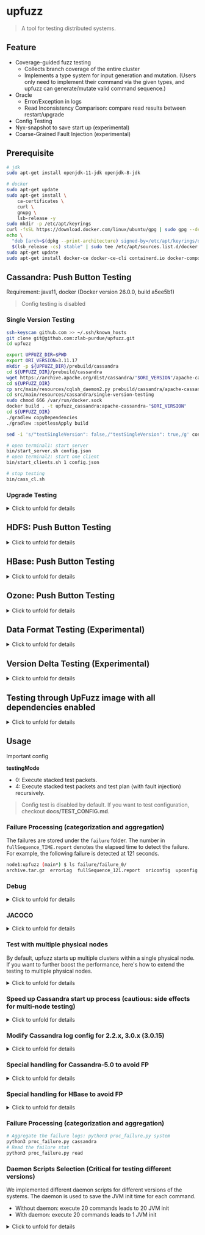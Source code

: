 # upfuzz

> A tool for testing distributed systems.

## Feature
* Coverage-guided fuzz testing
  * Collects branch coverage of the entire cluster
  * Implements a type system for input generation and mutation. (Users only need to implement their command via the given types, and upfuzz can generate/mutate valid command sequence.)
* Oracle
  * Error/Exception in logs
  * Read Inconsistency Comparison: compare read results between restart/upgrade
* Config Testing
* Nyx-snapshot to save start up (experimental)
* Coarse-Grained Fault Injection (experimental)

## Prerequisite
```bash
# jdk
sudo apt-get install openjdk-11-jdk openjdk-8-jdk

# docker
sudo apt-get update
sudo apt-get install \
    ca-certificates \
    curl \
    gnupg \
    lsb-release -y
sudo mkdir -p /etc/apt/keyrings
curl -fsSL https://download.docker.com/linux/ubuntu/gpg | sudo gpg --dearmor -o /etc/apt/keyrings/docker.gpg
echo \
  "deb [arch=$(dpkg --print-architecture) signed-by=/etc/apt/keyrings/docker.gpg] https://download.docker.com/linux/ubuntu \
  $(lsb_release -cs) stable" | sudo tee /etc/apt/sources.list.d/docker.list > /dev/null
sudo apt-get update
sudo apt-get install docker-ce docker-ce-cli containerd.io docker-compose-plugin -y
```

## Cassandra: Push Button Testing
Requirement: java11, docker (Docker version 26.0.0, build a5ee5b1)
> Config testing is disabled

### Single Version Testing

```bash
ssh-keyscan github.com >> ~/.ssh/known_hosts
git clone git@github.com:zlab-purdue/upfuzz.git
cd upfuzz

export UPFUZZ_DIR=$PWD
export ORI_VERSION=3.11.17
mkdir -p ${UPFUZZ_DIR}/prebuild/cassandra
cd ${UPFUZZ_DIR}/prebuild/cassandra
wget https://archive.apache.org/dist/cassandra/"$ORI_VERSION"/apache-cassandra-"$ORI_VERSION"-bin.tar.gz ; tar -xzvf apache-cassandra-"$ORI_VERSION"-bin.tar.gz
cd ${UPFUZZ_DIR}
cp src/main/resources/cqlsh_daemon2.py prebuild/cassandra/apache-cassandra-"$ORI_VERSION"/bin/cqlsh_daemon.py
cd src/main/resources/cassandra/single-version-testing
sudo chmod 666 /var/run/docker.sock
docker build . -t upfuzz_cassandra:apache-cassandra-"$ORI_VERSION"
cd ${UPFUZZ_DIR}
./gradlew copyDependencies
./gradlew :spotlessApply build

sed -i 's/"testSingleVersion": false,/"testSingleVersion": true,/g' config.json

# open terminal1: start server
bin/start_server.sh config.json
# open terminal2: start one client
bin/start_clients.sh 1 config.json

# stop testing
bin/cass_cl.sh
```

### Upgrade Testing
<details>
  <summary>Click to unfold for details</summary>

```bash
git clone git@github.com:zlab-purdue/upfuzz.git
cd upfuzz
export UPFUZZ_DIR=$PWD
export ORI_VERSION=3.11.17
export UP_VERSION=4.1.4

mkdir -p "$UPFUZZ_DIR"/prebuild/cassandra
cd prebuild/cassandra
wget https://archive.apache.org/dist/cassandra/"$ORI_VERSION"/apache-cassandra-"$ORI_VERSION"-bin.tar.gz ; tar -xzvf apache-cassandra-"$ORI_VERSION"-bin.tar.gz
wget https://archive.apache.org/dist/cassandra/"$UP_VERSION"/apache-cassandra-"$UP_VERSION"-bin.tar.gz ; tar -xzvf apache-cassandra-"$UP_VERSION"-bin.tar.gz
sed -i 's/num_tokens: 16/num_tokens: 256/' apache-cassandra-"$UP_VERSION"/conf/cassandra.yaml

cd ${UPFUZZ_DIR}
cp src/main/resources/cqlsh_daemon2.py prebuild/cassandra/apache-cassandra-"$ORI_VERSION"/bin/cqlsh_daemon.py
cp src/main/resources/cqlsh_daemon4.py  prebuild/cassandra/apache-cassandra-"$UP_VERSION"/bin/cqlsh_daemon.py

cd src/main/resources/cassandra/normal/compile-src/
sed -i "s/ORI_VERSION=apache-cassandra-.*$/ORI_VERSION=apache-cassandra-$ORI_VERSION/" cassandra-clusternode.sh
sed -i "s/UP_VERSION=apache-cassandra-.*$/UP_VERSION=apache-cassandra-$UP_VERSION/" cassandra-clusternode.sh
docker build . -t upfuzz_cassandra:apache-cassandra-"$ORI_VERSION"_apache-cassandra-"$UP_VERSION"

cd ${UPFUZZ_DIR}
./gradlew copyDependencies
./gradlew :spotlessApply build

# open terminal1: start server
bin/start_server.sh config.json
# open terminal2: start one client
bin/start_clients.sh 1 config.json

# stop testing
bin/cass_cl.sh
```
</details>


## HDFS: Push Button Testing
<details>
  <summary>Click to unfold for details</summary>

Requirement: jdk8, jdk11, docker (Docker version 26.0.0)
> - Not test configurations.
> - 4 Nodes upgrade (NN, SNN, 2DN) ORI_VERSION => UP_VERSION

```bash
git clone git@github.com:zlab-purdue/upfuzz.git
cd upfuzz
export UPFUZZ_DIR=$PWD
export ORI_VERSION=2.10.2
export UP_VERSION=3.3.6

mkdir -p $UPFUZZ_DIR/prebuild/hdfs
cd $UPFUZZ_DIR/prebuild/hdfs
wget https://archive.apache.org/dist/hadoop/common/hadoop-"$ORI_VERSION"/hadoop-"$ORI_VERSION".tar.gz ; tar -xzvf hadoop-$ORI_VERSION.tar.gz
wget https://archive.apache.org/dist/hadoop/common/hadoop-"$UP_VERSION"/hadoop-"$UP_VERSION".tar.gz ; tar -xzvf hadoop-"$UP_VERSION".tar.gz

# old version hdfs daemon
cp $UPFUZZ_DIR/src/main/resources/FsShellDaemon2.java $UPFUZZ_DIR/prebuild/hdfs/hadoop-"$ORI_VERSION"/FsShellDaemon.java
cd $UPFUZZ_DIR/prebuild/hdfs/hadoop-"$ORI_VERSION"/
/usr/lib/jvm/java-8-openjdk-amd64/bin/javac -d . -cp "share/hadoop/hdfs/*:share/hadoop/common/*:share/hadoop/common/lib/*" FsShellDaemon.java
sed -i "s/elif \[ \"\$COMMAND\" = \"dfs\" \] ; then/elif [ \"\$COMMAND\" = \"dfsdaemon\" ] ; then\n  CLASS=org.apache.hadoop.fs.FsShellDaemon\n  HADOOP_OPTS=\"\$HADOOP_OPTS \$HADOOP_CLIENT_OPTS\"\n&/" bin/hdfs

# new version hdfs daemon
cp $UPFUZZ_DIR/src/main/resources/FsShellDaemon_trunk.java $UPFUZZ_DIR/prebuild/hdfs/hadoop-"$UP_VERSION"/FsShellDaemon.java
cd $UPFUZZ_DIR/prebuild/hdfs/hadoop-"$UP_VERSION"/
/usr/lib/jvm/java-8-openjdk-amd64/bin/javac -d . -cp "share/hadoop/hdfs/*:share/hadoop/common/*:share/hadoop/common/lib/*" FsShellDaemon.java
sed -i "s/  case \${subcmd} in/&\n    dfsdaemon)\n      HADOOP_CLASSNAME=\"org.apache.hadoop.fs.FsShellDaemon\"\n    ;;/" bin/hdfs

cd $UPFUZZ_DIR/src/main/resources/hdfs/compile-src/
sed -i "s/ORG_VERSION=hadoop-.*$/ORG_VERSION=hadoop-$ORI_VERSION/" hdfs-clusternode.sh
sed -i "s/UPG_VERSION=hadoop-.*$/UPG_VERSION=hadoop-$UP_VERSION/" hdfs-clusternode.sh
docker build . -t upfuzz_hdfs:hadoop-"$ORI_VERSION"_hadoop-"$UP_VERSION"

cd $UPFUZZ_DIR
./gradlew copyDependencies
./gradlew :spotlessApply build

# open terminal1: start server
bin/start_server.sh hdfs_config.json
# open terminal2: start one client
bin/start_clients.sh 1 hdfs_config.json

# stop testing
bin/hdfs_cl.sh
```

**Critical configuration** setting which affects the hdfs upgrade process. Normally `prepareImageFirst` should be false. But to test log replay, we need to set it to true.
```
# hdfs_config.json
prepareImageFirst
```

</details>

## HBase: Push Button Testing

<details>
  <summary>Click to unfold for details</summary>


```bash
git clone git@github.com:zlab-purdue/upfuzz.git
cd upfuzz
export UPFUZZ_DIR=$PWD
export ORI_VERSION=2.4.18
export UP_VERSION=2.5.9

mkdir -p $UPFUZZ_DIR/prebuild/hadoop
cd $UPFUZZ_DIR/prebuild/hadoop
wget https://archive.apache.org/dist/hadoop/common/hadoop-2.10.2/hadoop-2.10.2.tar.gz ; tar -xzvf hadoop-2.10.2.tar.gz
cp $UPFUZZ_DIR/src/main/resources/hdfs/hbase-pure/core-site.xml $UPFUZZ_DIR/prebuild/hadoop/hadoop-2.10.2/etc/hadoop/ -f
cp $UPFUZZ_DIR/src/main/resources/hdfs/hbase-pure/hdfs-site.xml $UPFUZZ_DIR/prebuild/hadoop/hadoop-2.10.2/etc/hadoop/ -f
cp $UPFUZZ_DIR/src/main/resources/hdfs/hbase-pure/hadoop-env.sh $UPFUZZ_DIR/prebuild/hadoop/hadoop-2.10.2/etc/hadoop/ -f

mkdir -p $UPFUZZ_DIR/prebuild/hbase
cd $UPFUZZ_DIR/prebuild/hbase
wget https://archive.apache.org/dist/hbase/"$ORI_VERSION"/hbase-"$ORI_VERSION"-bin.tar.gz -O hbase-"$ORI_VERSION".tar.gz ; tar -xzvf hbase-"$ORI_VERSION".tar.gz
wget https://archive.apache.org/dist/hbase/"$UP_VERSION"/hbase-"$UP_VERSION"-bin.tar.gz -O hbase-"$UP_VERSION".tar.gz ; tar -xzvf hbase-"$UP_VERSION".tar.gz
cp $UPFUZZ_DIR/src/main/resources/hbase/compile-src/hbase-env.sh $UPFUZZ_DIR/prebuild/hbase/hbase-$ORI_VERSION/conf/ -f
cp $UPFUZZ_DIR/src/main/resources/hbase/compile-src/hbase-env.sh $UPFUZZ_DIR/prebuild/hbase/hbase-$UP_VERSION/conf/ -f

# If testing 3.0.0
# cp $UPFUZZ_DIR/src/main/resources/hbase/compile-src/hbase-env-jdk17.sh $UPFUZZ_DIR/prebuild/hbase/hbase-$UP_VERSION/conf/hbase-env.sh -f


# for hbase version >= 2.4.0, use hbase_daemon3.py
# for hbase version < 2.4.0, use hbase_daemon2.py
cp $UPFUZZ_DIR/src/main/resources/hbase/compile-src/hbase_daemon3.py $UPFUZZ_DIR/prebuild/hbase/hbase-$ORI_VERSION/bin/hbase_daemon.py
cp $UPFUZZ_DIR/src/main/resources/hbase/compile-src/hbase_daemon3.py $UPFUZZ_DIR/prebuild/hbase/hbase-$UP_VERSION/bin/hbase_daemon.py


cd $UPFUZZ_DIR/src/main/resources/hdfs/hbase-pure/
docker build . -t upfuzz_hdfs:hadoop-2.10.2

cd $UPFUZZ_DIR/src/main/resources/hbase/compile-src/
docker build . -t upfuzz_hbase:hbase-"$ORI_VERSION"_hbase-"$UP_VERSION"

cd $UPFUZZ_DIR
./gradlew copyDependencies
./gradlew :spotlessApply build

# open terminal1: start server (this runs in foreground)
bin/start_server.sh hbase_config.json
# open terminal2: start one client (this runs in background)
bin/start_clients.sh 1 hbase_config.json

# stop testing
bin/hbase_cl.sh
```

</details>

## Ozone: Push Button Testing

<details>
  <summary>Click to unfold for details</summary>

```bash
git clone git@github.com:zlab-purdue/upfuzz.git
cd upfuzz
export UPFUZZ_DIR=$PWD
export ORI_VERSION=1.2.1
export UP_VERSION=1.3.0

mkdir -p $UPFUZZ_DIR/prebuild/ozone
cd $UPFUZZ_DIR/prebuild/ozone
wget https://archive.apache.org/dist/ozone/$ORI_VERSION/ozone-$ORI_VERSION.tar.gz ; tar -xzvf ozone-$ORI_VERSION.tar.gz
wget https://archive.apache.org/dist/ozone/$UP_VERSION/ozone-$UP_VERSION.tar.gz ; tar -xzvf ozone-$UP_VERSION.tar.gz

# Daemon
cp $UPFUZZ_DIR/src/main/resources/ozone/compile-src/OzoneFsShellDaemon.java $UPFUZZ_DIR/prebuild/ozone/ozone-"$ORI_VERSION"/OzoneFsShellDaemon.java
cp $UPFUZZ_DIR/src/main/resources/ozone/compile-src/OzoneFsShellDaemon_2.java $UPFUZZ_DIR/prebuild/ozone/ozone-"$UP_VERSION"/OzoneFsShellDaemon.java

cd $UPFUZZ_DIR/prebuild/ozone/ozone-"$ORI_VERSION"
sed -i '/^\s*fs)/i\    fsShellDaemon)\n      OZONE_CLASSNAME=org.apache.hadoop.ozone.OzoneFsShellDaemon\n      OZONE_RUN_ARTIFACT_NAME="ozone-tools"\n    ;;' bin/ozone
/usr/lib/jvm/java-8-openjdk-amd64/bin/javac -d . -cp "share/ozone/lib/*" OzoneFsShellDaemon.java

cd $UPFUZZ_DIR/prebuild/ozone/ozone-"$UP_VERSION"
sed -i '/^\s*fs)/i\    fsShellDaemon)\n      OZONE_CLASSNAME=org.apache.hadoop.ozone.OzoneFsShellDaemon\n      OZONE_CLIENT_OPTS="-Dhadoop.log.file=ozone-shell.log -Dlog4j.configuration=file:${ozone_shell_log4j} ${OZONE_CLIENT_OPTS}"\n      OZONE_RUN_ARTIFACT_NAME="ozone-tools"\n    ;;' bin/ozone
/usr/lib/jvm/java-8-openjdk-amd64/bin/javac -d . -cp "share/ozone/lib/*" OzoneFsShellDaemon.java

cd $UPFUZZ_DIR/src/main/resources/ozone/compile-src/
sed -i "s/ORI_VERSION=ozone-.*$/ORI_VERSION=ozone-$ORI_VERSION/" ozone-clusternode.sh
sed -i "s/UP_VERSION=ozone-.*$/UP_VERSION=ozone-$UP_VERSION/" ozone-clusternode.sh
docker build . -t upfuzz_ozone:ozone-"$ORI_VERSION"_ozone-"$UP_VERSION"

cd $UPFUZZ_DIR
./gradlew copyDependencies
./gradlew :spotlessApply build

# Create session + Test run
tmux new-session -d -s 0 \; split-window -v \;
tmux send-keys -t 0:0.0 C-m 'bin/start_server.sh ozone_config.json' C-m \;
tmux send-keys -t 0:0.1 C-m 'sleep 2; bin/start_clients.sh 1 ozone_config.json' C-m

# stop testing
bin/ozone_cl.sh $ORI_VERSION $UP_VERSION
```

</details>

## Data Format Testing (Experimental)

<details>
  <summary>Click to unfold for details</summary>

> Check out dinv-monitor about how to create an instrumented tarball

1. Use a format instrumented tarball.
2. Make sure the `configInfo/system-x.x.x` contain `serializedFields_alg1.json` and `topObjects.json` file. (They should be the same as the one under the instrumented system binary).
3. Enable `useFormatCoverage` in configuration file.

The other steps are the same as the normal testing.

## Note: avoid conflict with other upfuzz users
If multiple upfuzz users are using the same server, the default port may conflict.

Solution: Set the `serverPort` and `clientPort` in the configuration file to avoid conflict with other users.
```json
"serverPort" : "?",
"clientPort" : "?",
```

</details>

## Version Delta Testing (Experimental)

<details>
  <summary>Click to unfold for details</summary>


We have 2 type of implementations: static VD and dynamic VD.

### Cassandra
```bash
git clone git@github.com:zlab-purdue/upfuzz.git
cd upfuzz
export UPFUZZ_DIR=$PWD
export ORI_VERSION=3.11.17
export UP_VERSION=4.1.4

mkdir -p "$UPFUZZ_DIR"/prebuild/cassandra
cd prebuild/cassandra
wget https://archive.apache.org/dist/cassandra/"$ORI_VERSION"/apache-cassandra-"$ORI_VERSION"-bin.tar.gz ; tar -xzvf apache-cassandra-"$ORI_VERSION"-bin.tar.gz
wget https://archive.apache.org/dist/cassandra/"$UP_VERSION"/apache-cassandra-"$UP_VERSION"-bin.tar.gz ; tar -xzvf apache-cassandra-"$UP_VERSION"-bin.tar.gz
sed -i 's/num_tokens: 16/num_tokens: 256/' apache-cassandra-"$UP_VERSION"/conf/cassandra.yaml

cd ${UPFUZZ_DIR}
cp src/main/resources/cqlsh_daemon2.py prebuild/cassandra/apache-cassandra-"$ORI_VERSION"/bin/cqlsh_daemon.py
cp src/main/resources/cqlsh_daemon4.py  prebuild/cassandra/apache-cassandra-"$UP_VERSION"/bin/cqlsh_daemon.py

cd src/main/resources/cassandra/normal/compile-src/
sed -i "s/ORI_VERSION=apache-cassandra-.*$/ORI_VERSION=apache-cassandra-$ORI_VERSION/" cassandra-clusternode.sh
sed -i "s/UP_VERSION=apache-cassandra-.*$/UP_VERSION=apache-cassandra-$UP_VERSION/" cassandra-clusternode.sh
docker build . -t upfuzz_cassandra:apache-cassandra-"$ORI_VERSION"_apache-cassandra-"$UP_VERSION"
# modify the cassandra-clusternode.sh file: reverse ORI_VERSION and UP_VERSION
sed -i "s/ORI_VERSION=apache-cassandra-.*$/ORI_VERSION=apache-cassandra-$UP_VERSION/" cassandra-clusternode.sh
sed -i "s/UP_VERSION=apache-cassandra-.*$/UP_VERSION=apache-cassandra-$ORI_VERSION/" cassandra-clusternode.sh
docker build . -t upfuzz_cassandra:apache-cassandra-"$UP_VERSION"_apache-cassandra-"$ORI_VERSION"

cd ${UPFUZZ_DIR}
./gradlew copyDependencies
./gradlew :spotlessApply build

# open terminal1: start server
bin/start_server.sh config.json
bin/start_clients.sh 1 config.json

# stop testing
bin/cass_cl.sh 3.11.17 4.1.4
bin/cass_cl.sh 4.1.4 3.11.17
```

### HDFS

```bash
git clone git@github.com:zlab-purdue/upfuzz.git
cd upfuzz
export UPFUZZ_DIR=$PWD
export ORI_VERSION=2.10.2
export UP_VERSION=3.3.6

mkdir -p $UPFUZZ_DIR/prebuild/hdfs
cd $UPFUZZ_DIR/prebuild/hdfs
wget https://archive.apache.org/dist/hadoop/common/hadoop-"$ORI_VERSION"/hadoop-"$ORI_VERSION".tar.gz ; tar -xzvf hadoop-$ORI_VERSION.tar.gz
wget https://archive.apache.org/dist/hadoop/common/hadoop-"$UP_VERSION"/hadoop-"$UP_VERSION".tar.gz ; tar -xzvf hadoop-"$UP_VERSION".tar.gz

# old version hdfs daemon
cp $UPFUZZ_DIR/src/main/resources/FsShellDaemon2.java $UPFUZZ_DIR/prebuild/hdfs/hadoop-"$ORI_VERSION"/FsShellDaemon.java
cd $UPFUZZ_DIR/prebuild/hdfs/hadoop-"$ORI_VERSION"/
/usr/lib/jvm/java-8-openjdk-amd64/bin/javac -d . -cp "share/hadoop/hdfs/*:share/hadoop/common/*:share/hadoop/common/lib/*" FsShellDaemon.java
sed -i "s/elif \[ \"\$COMMAND\" = \"dfs\" \] ; then/elif [ \"\$COMMAND\" = \"dfsdaemon\" ] ; then\n  CLASS=org.apache.hadoop.fs.FsShellDaemon\n  HADOOP_OPTS=\"\$HADOOP_OPTS \$HADOOP_CLIENT_OPTS\"\n&/" bin/hdfs

# new version hdfs daemon
cp $UPFUZZ_DIR/src/main/resources/FsShellDaemon_trunk.java $UPFUZZ_DIR/prebuild/hdfs/hadoop-"$UP_VERSION"/FsShellDaemon.java
cd $UPFUZZ_DIR/prebuild/hdfs/hadoop-"$UP_VERSION"/
/usr/lib/jvm/java-8-openjdk-amd64/bin/javac -d . -cp "share/hadoop/hdfs/*:share/hadoop/common/*:share/hadoop/common/lib/*" FsShellDaemon.java
sed -i "s/  case \${subcmd} in/&\n    dfsdaemon)\n      HADOOP_CLASSNAME=\"org.apache.hadoop.fs.FsShellDaemon\"\n    ;;/" bin/hdfs

cd $UPFUZZ_DIR/src/main/resources/hdfs/compile-src/
sed -i "s/ORG_VERSION=hadoop-.*$/ORG_VERSION=hadoop-$ORI_VERSION/" hdfs-clusternode.sh
sed -i "s/UPG_VERSION=hadoop-.*$/UPG_VERSION=hadoop-$UP_VERSION/" hdfs-clusternode.sh
docker build . -t upfuzz_hdfs:hadoop-"$ORI_VERSION"_hadoop-"$UP_VERSION"
# replace up and down version
sed -i "s/ORG_VERSION=hadoop-.*$/ORG_VERSION=hadoop-$UP_VERSION/" hdfs-clusternode.sh
sed -i "s/UPG_VERSION=hadoop-.*$/UPG_VERSION=hadoop-$ORI_VERSION/" hdfs-clusternode.sh
docker build . -t upfuzz_hdfs:hadoop-"$UP_VERSION"_hadoop-"$ORI_VERSION"

cd $UPFUZZ_DIR
./gradlew copyDependencies
./gradlew :spotlessApply build

# open terminal1: start server
bin/start_server.sh hdfs_config.json
# open terminal2: start one client
bin/start_clients.sh 1 hdfs_config.json

# stop testing
bin/hdfs_cl.sh
```

### HBase
```bash
git clone git@github.com:zlab-purdue/upfuzz.git
cd upfuzz
export UPFUZZ_DIR=$PWD
export ORI_VERSION=2.4.19
export UP_VERSION=2.5.9

mkdir -p $UPFUZZ_DIR/prebuild/hadoop
cd $UPFUZZ_DIR/prebuild/hadoop
wget https://archive.apache.org/dist/hadoop/common/hadoop-2.10.2/hadoop-2.10.2.tar.gz ; tar -xzvf hadoop-2.10.2.tar.gz
cp $UPFUZZ_DIR/src/main/resources/hdfs/hbase-pure/core-site.xml $UPFUZZ_DIR/prebuild/hadoop/hadoop-2.10.2/etc/hadoop/ -f
cp $UPFUZZ_DIR/src/main/resources/hdfs/hbase-pure/hdfs-site.xml $UPFUZZ_DIR/prebuild/hadoop/hadoop-2.10.2/etc/hadoop/ -f
cp $UPFUZZ_DIR/src/main/resources/hdfs/hbase-pure/hadoop-env.sh $UPFUZZ_DIR/prebuild/hadoop/hadoop-2.10.2/etc/hadoop/ -f

mkdir -p $UPFUZZ_DIR/prebuild/hbase
cd $UPFUZZ_DIR/prebuild/hbase
wget https://archive.apache.org/dist/hbase/"$ORI_VERSION"/hbase-"$ORI_VERSION"-bin.tar.gz -O hbase-"$ORI_VERSION".tar.gz ; tar -xzvf hbase-"$ORI_VERSION".tar.gz
wget https://archive.apache.org/dist/hbase/"$UP_VERSION"/hbase-"$UP_VERSION"-bin.tar.gz -O hbase-"$UP_VERSION".tar.gz ; tar -xzvf hbase-"$UP_VERSION".tar.gz
cp $UPFUZZ_DIR/src/main/resources/hbase/compile-src/hbase-env.sh $UPFUZZ_DIR/prebuild/hbase/hbase-$ORI_VERSION/conf/ -f
cp $UPFUZZ_DIR/src/main/resources/hbase/compile-src/hbase-env.sh $UPFUZZ_DIR/prebuild/hbase/hbase-$UP_VERSION/conf/ -f

cd $UPFUZZ_DIR/src/main/resources/hdfs/hbase-pure/
docker build . -t upfuzz_hdfs:hadoop-2.10.2

cd $UPFUZZ_DIR/src/main/resources/hbase/compile-src/
docker build . -t upfuzz_hbase:hbase-"$ORI_VERSION"_hbase-"$UP_VERSION"
docker build . -t upfuzz_hbase:hbase-"$UP_VERSION"_hbase-"$ORI_VERSION"

cd $UPFUZZ_DIR
./gradlew copyDependencies
./gradlew :spotlessApply build

# Enable version delta testing mechanism in hbase_config.json
# open terminal1: start server
bin/start_server.sh hbase_config.json
# open terminal2: start one client
bin/start_clients.sh 1 hbase_config.json

# stop testing
bin/hbase_cl.sh
```

</details>


## Testing through UpFuzz image with all dependencies enabled

<details>
  <summary>Click to unfold for details</summary>

* You can avoid setting up all the prerequisites by connecting to our image hosted in chameleon cloud

```bash
ssh upfuzz@192.5.87.94
# password: 123
```

* After logging in, you can proceed with the next steps
* Instead of cloning git repository and switching branch again, you can pull
```bash
cd $UPFUZZ_DIR
git pull
```
* You can avoid setting up UPFUZZ_DIR again if you test through this image
* Start from setting the ORI_VERSION and the UP_VERSION

</details>

## Usage

Important config

**testingMode**
- 0: Execute stacked test packets.
- 4: Execute stacked test packets and test plan (with fault injection) recursively.

> Config test is disabled by default. If you want to test configuration, checkout **docs/TEST_CONFIG.md**.

### Failure Processing (categorization and aggregation)

The failures are stored under the `failure` folder. The number in `fullSequence_TIME.report` denotes the elapsed time to detect the failure. For example, the following failure is detected at 121 seconds.
```bash
node1:upfuzz (main*) $ ls failure/failure_0/
archive.tar.gz  errorLog  fullSequence_121.report  oriconfig  upconfig
```
### Debug

<details>
  <summary>Click to unfold for details</summary>

#### Check container
If the tool runs into problems, you can enter the container to check the log.

```bash
➜  upfuzz git:(main) ✗ docker ps   # get container id
➜  upfuzz git:(main) ✗ bin/en.sh CONTAINERID
root@1c8e314a12a9:/# supervisorctl
sshd                             RUNNING   pid 8, uptime 0:01:03
upfuzz_cassandra:cassandra       RUNNING   pid 9, uptime 0:01:03
upfuzz_cassandra:cqlsh           RUNNING   pid 10, uptime 0:01:03
```

There could be several reasons (1) System starts up but the daemon in container cannot start up (2) The target system cannot start up due to configuration problem or jacoco agent instrumentation problem.

#### OOM Check
Check memory usage of fuzzing server
```bash
cat /proc/$(pgrep -f "upfuzz_server")/status | grep Vm
# if it's killed by system, use dmsg to check the reason
```

</details>

### JACOCO

<details>
  <summary>Click to unfold for details</summary>

- If jacoco jar is modified, make sure put the runtime jar into the compile/ so that it can be put into the container.
- Make sure the old jacoco jars are removed in `dependencies` folder.
- If we want to test with functions with weight, use diffchecker to generate a diff_func.txt and put it in the cassandra folder, like `Cassandra-2.2.8/diff_func.txt`.


The two jacoco jars are
* org.jacoco.core-1c01d8328d.jar
* org.jacoco.agent-1c01d8328d-runtime.jar

Use `dependencies/org.jacoco.agent-1c01d8328d-runtime.jar` to replace all `org.jacoco.agent.rt.jar`

</details>

### Test with multiple physical nodes

By default, upfuzz starts up multiple clusters within a single physical node. If you want to further boost the performance, here's how to extend the testing to multiple physical nodes.

<details>
  <summary>Click to unfold for details</summary>

FuzzingServer config.json: listening to all IPs
```json
"serverHost" : "0.0.0.0",
"configDir" : "/PATH/TO/SHARED_FOLDER/",
```

FuzzingClient config.json
```json
"serverHost" : "x.x.x.x",
"configDir" : "/PATH/TO/SHARED_FOLDER/",
```
Set up a shared folder (NFS) between servers to share the configuration file.

</details>

### Speed up Cassandra start up process (cautious: side effects for multi-node testing)

<details>
  <summary>Click to unfold for details</summary>

Cassandra by default performs ring delay and gossip wait, but we can skip them if we
only test single node
```bash
# Modify bin/cassandra, add the following code
cassandra_parms="$cassandra_parms -Dcassandra.ring_delay_ms=1 -Dcassandra.skip_wait_for_gossip_to_settle=0"
```
</details>

### Modify Cassandra log config for 2.2.x, 3.0.x (3.0.15)
<details>
  <summary>Click to unfold for details</summary>

Old version cassandra cannot use env var to adjust log dir, so we add a few scripts to save log separately.

```bash
if [ -z "$CASSANDRA_LOG_DIR" ]; then
  CASSANDRA_LOG_DIR=$CASSANDRA_HOME/logs
fi

launch_service()
{
    pidpath="$1"
    foreground="$2"
    props="$3"
    class="$4"
    cassandra_parms="-Dlogback.configurationFile=logback.xml"
    cassandra_parms="$cassandra_parms -Dcassandra.logdir=$CASSANDRA_LOG_DIR"
```
</details>

### Special handling for Cassandra-5.0 to avoid FP

<details>
  <summary>Click to unfold for details </summary>

```bash
# When testing cassandra-5.0-rc2, we need to modify the cqlshmain.py to avoid FP.
 vim pylib/cqlshlib/cqlshmain.py
 # Remove the following 2 lines
if baseversion != build_version:
    print("WARNING: cqlsh was built against {}, but this server is {}.  All features may not work!".format(build_version, baseversion))
```

</details>

### Special handling for HBase to avoid FP

<details>
  <summary>Click to unfold for details </summary>


Avoid FP: disable `list_snapshots` command in `hbase_config.json` when upgrading across the formats.
* 2.5.9/3.x/4.x: list_snapshots in format2 (with TTL)
* 2.4.18/2.6.0: list_snapshots in format1 (without TTL)

</details>

### Failure Processing (categorization and aggregation)
```bash
# Aggregate the failure logs: python3 proc_failure.py system
python3 proc_failure.py cassandra
# Read the failure stat
python3 proc_failure.py read
```


### Daemon Scripts Selection (Critical for testing different versions)

We implemented different daemon scripts for different versions of the systems. The daemon is used to save the JVM init time for each command. 

* Without daemon: execute 20 commands leads to 20 JVM init
* With daemon: execute 20 commands leads to 1 JVM init

<details>
  <summary>Click to unfold for details </summary>

#### Cassandra daemon
* [cqlsh_daemon2_1.py](src/main/resources/cqlsh_daemon2_1.py): 2.1
* [cqlsh_daemon2.py](src/main/resources/cqlsh_daemon2.py): 2.2.8, 3.0.(15|16|17|30), 3.11.16, 4.0.0
* [cqlsh_daemon3.py](src/main/resources/cqlsh_daemon3.py): N/A
* [cqlsh_daemon4.py](src/main/resources/cqlsh_daemon4.py): 4.0.5, 4.0.12, 4.1.0, 4.1.4
* [cqlsh_daemon5.py](src/main/resources/cqlsh_daemon5.py): 5.0-beta

#### HDFS daemon
* FsShellDaemon2.java: hadoop-2.10.2
* FsShellDaemon3.java: (> 3): 3.2.4, 3.3.0
* FsShellDaemon_trunk.java: (>=3.3.4) hadoop-3.3.6, 3.4.0

#### HBase daemon
daemon
* hbase version >= 2.4.0, use hbase_daemon3.py
* hbase version < 2.4.0, use hbase_daemon2.py

2.10.2 Script
```bash
/usr/lib/jvm/java-8-openjdk-amd64/bin/javac -d . -cp "share/hadoop/hdfs/*:share/hadoop/common/*:share/hadoop/common/lib/*" FsShellDaemon.java
sed -i "s/elif \[ \"\$COMMAND\" = \"dfs\" \] ; then/elif [ \"\$COMMAND\" = \"dfsdaemon\" ] ; then\n  CLASS=org.apache.hadoop.fs.FsShellDaemon\n  HADOOP_OPTS=\"\$HADOOP_OPTS \$HADOOP_CLIENT_OPTS\"\n&/" bin/hdfs
```

3.2.4/3.3.6/3.4.0/3.4.1 Script
```bash
/usr/lib/jvm/java-8-openjdk-amd64/bin/javac -d . -cp "share/hadoop/hdfs/*:share/hadoop/common/*:share/hadoop/common/lib/*" FsShellDaemon.java
sed -i "s/  case \${subcmd} in/&\n    dfsdaemon)\n      HADOOP_CLASSNAME=\"org.apache.hadoop.fs.FsShellDaemon\"\n    ;;/" bin/hdfs
```

</details>
